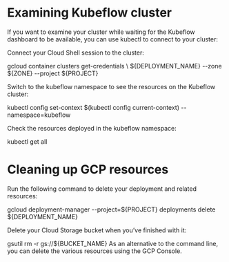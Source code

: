 

# Examining Kubeflow cluster

If you want to examine your cluster while waiting for the Kubeflow dashboard to be available, you can use kubectl to connect to your cluster:

Connect your Cloud Shell session to the cluster:

gcloud container clusters get-credentials \\
  ${DEPLOYMENT_NAME} --zone ${ZONE} --project ${PROJECT}
  
Switch to the kubeflow namespace to see the resources on the Kubeflow cluster:

kubectl config set-context $(kubectl config current-context) --namespace=kubeflow

Check the resources deployed in the kubeflow namespace:

kubectl get all


# Cleaning up GCP resources

Run the following command to delete your deployment and related resources:

gcloud deployment-manager --project=${PROJECT} deployments delete ${DEPLOYMENT_NAME}

Delete your Cloud Storage bucket when you’ve finished with it:

gsutil rm -r gs://${BUCKET_NAME}
As an alternative to the command line, you can delete the various resources using the GCP Console.

